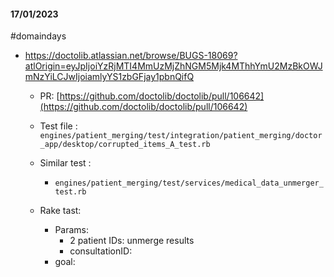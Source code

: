 #### 17/01/2023

#domaindays

- https://doctolib.atlassian.net/browse/BUGS-18069?atlOrigin=eyJpIjoiYzRjMTI4MmUzMjZhNGM5Mjk4MThhYmU2MzBkOWJmNzYiLCJwIjoiamlyYS1zbGFjay1pbnQifQ
	- PR: [https://github.com/doctolib/doctolib/pull/106642](https://github.com/doctolib/doctolib/pull/106642)

	- Test file : `engines/patient_merging/test/integration/patient_merging/doctor_app/desktop/corrupted_items_A_test.rb`
	- Similar test :
		- `engines/patient_merging/test/services/medical_data_unmerger_test.rb`
	- Rake tast:
		- Params:
			- 2 patient IDs: unmerge results
			- consultationID: 
		- goal: